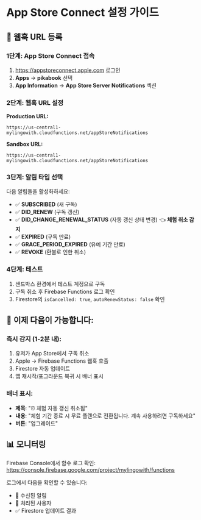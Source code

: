 # App Store Connect 설정 가이드

## 🔗 웹훅 URL 등록

### **1단계: App Store Connect 접속**
1. https://appstoreconnect.apple.com 로그인
2. **Apps** → **pikabook** 선택
3. **App Information** → **App Store Server Notifications** 섹션

### **2단계: 웹훅 URL 설정**
**Production URL:**
```
https://us-central1-mylingowith.cloudfunctions.net/appStoreNotifications
```

**Sandbox URL:**
```
https://us-central1-mylingowith.cloudfunctions.net/appStoreNotifications
```

### **3단계: 알림 타입 선택**
다음 알림들을 활성화하세요:
- ✅ **SUBSCRIBED** (새 구독)
- ✅ **DID_RENEW** (구독 갱신)
- ✅ **DID_CHANGE_RENEWAL_STATUS** (자동 갱신 상태 변경) 👈 **체험 취소 감지**
- ✅ **EXPIRED** (구독 만료)
- ✅ **GRACE_PERIOD_EXPIRED** (유예 기간 만료)
- ✅ **REVOKE** (환불로 인한 취소)

### **4단계: 테스트**
1. 샌드박스 환경에서 테스트 계정으로 구독
2. 구독 취소 후 Firebase Functions 로그 확인
3. Firestore의 `isCancelled: true`, `autoRenewStatus: false` 확인

## 🎯 이제 다음이 가능합니다:

### **즉시 감지 (1-2분 내)**:
1. 유저가 App Store에서 구독 취소
2. Apple → Firebase Functions 웹훅 호출
3. Firestore 자동 업데이트
4. 앱 재시작/포그라운드 복귀 시 배너 표시

### **배너 표시**:
- **제목**: "⏰ 체험 자동 갱신 취소됨"
- **내용**: "체험 기간 종료 시 무료 플랜으로 전환됩니다. 계속 사용하려면 구독하세요"
- **버튼**: "업그레이드"

## 📊 모니터링

Firebase Console에서 함수 로그 확인:
https://console.firebase.google.com/project/mylingowith/functions

로그에서 다음을 확인할 수 있습니다:
- 📡 수신된 알림
- 👤 처리된 사용자
- ✅ Firestore 업데이트 결과
